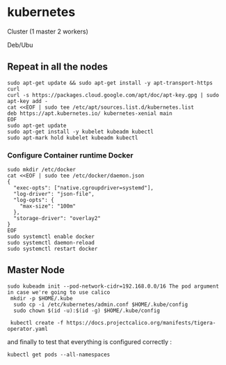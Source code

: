 # kubernetes 
Cluster (1 master 2 workers)



Deb/Ubu 
## Repeat in all the nodes 
```
sudo apt-get update && sudo apt-get install -y apt-transport-https curl
curl -s https://packages.cloud.google.com/apt/doc/apt-key.gpg | sudo apt-key add -
cat <<EOF | sudo tee /etc/apt/sources.list.d/kubernetes.list
deb https://apt.kubernetes.io/ kubernetes-xenial main
EOF
sudo apt-get update
sudo apt-get install -y kubelet kubeadm kubectl
sudo apt-mark hold kubelet kubeadm kubectl
```

### Configure Container runtime Docker 

```
sudo mkdir /etc/docker
cat <<EOF | sudo tee /etc/docker/daemon.json
{
  "exec-opts": ["native.cgroupdriver=systemd"],
  "log-driver": "json-file",
  "log-opts": {
    "max-size": "100m"
  },
  "storage-driver": "overlay2"
}
EOF
sudo systemctl enable docker
sudo systemctl daemon-reload
sudo systemctl restart docker

```
## Master Node 


```
sudo kubeadm init --pod-network-cidr=192.168.0.0/16 The pod argument in case we're going to use calico
 mkdir -p $HOME/.kube
  sudo cp -i /etc/kubernetes/admin.conf $HOME/.kube/config
  sudo chown $(id -u):$(id -g) $HOME/.kube/config

 kubectl create -f https://docs.projectcalico.org/manifests/tigera-operator.yaml

```
and finally to test that everything is configured correctly : 
```
kubectl get pods --all-namespaces
```


